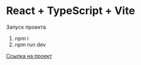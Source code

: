 # React + TypeScript + Vite

Запуск проекта
1. npm i
2. npm run dev

[Ссылка на проект](https://upit-nu.vercel.app/)